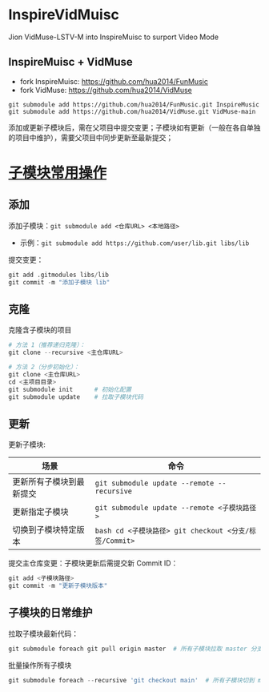 # InspireVidMuisc
Jion VidMuse-LSTV-M into InspireMuisc to surport Video Mode 

## InspireMuisc + VidMuse

- fork InspireMuisc: https://github.com/hua2014/FunMusic
- fork VidMuse: https://github.com/hua2014/VidMuse

```
git submodule add https://github.com/hua2014/FunMusic.git InspireMusic
git submodule add https://github.com/hua2014/VidMuse.git VidMuse-main
```

添加或更新子模块后，需在父项目中提交变更；子模块如有更新（一般在各自单独的项目中维护），需要父项目中同步更新至最新提交；

# [子模块常用操作](https://blog.csdn.net/lianghudream/article/details/148654036)

## 添加
添加子模块：`git submodule add <仓库URL> <本地路径>`
- 示例：`git submodule add https://github.com/user/lib.git libs/lib`

提交变更：
```py
git add .gitmodules libs/lib
git commit -m "添加子模块 lib"
```

## 克隆

克隆含子模块的项目
```py
# 方法 1（推荐递归克隆）：
git clone --recursive <主仓库URL>

# 方法 2（分步初始化）：
git clone <主仓库URL>
cd <主项目目录>
git submodule init      # 初始化配置
git submodule update    # 拉取子模块代码
```

## 更新
更新子模块:

| 场景	| 命令 | 
| ----	| --- | 
| 更新所有子模块到最新提交	| `git submodule update --remote --recursive` | 
| 更新指定子模块	|  `git submodule update --remote <子模块路径>` | 
| 切换到子模块特定版本	| `bash cd <子模块路径> git checkout <分支/标签/Commit>` | 


提交主仓库变更：子模块更新后需提交新 Commit ID：
```py
git add <子模块路径>
git commit -m "更新子模块版本"
```


## 子模块的日常维护
拉取子模块最新代码：
```py
git submodule foreach git pull origin master  # 所有子模块拉取 master 分支
```

批量操作所有子模块
```py
git submodule foreach --recursive 'git checkout main'  # 所有子模块切到 main 分支
```
